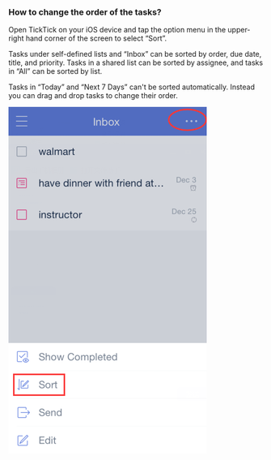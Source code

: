 ### How to change the order of the tasks?
Open TickTick on your iOS device and tap the option menu in the upper-right hand corner of the screen to select “Sort”.

Tasks under self-defined lists and “Inbox” can be sorted by order, due date, title, and priority. Tasks in a shared list can be sorted by assignee, and tasks in “All” can be sorted by list.

Tasks in “Today” and “Next 7 Days” can't be sorted automatically. Instead you can drag and drop tasks to change their order. 

![](sort.png)




